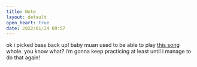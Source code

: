 ```yaml
---
title: Note
layout: default
open_heart: true
date: 2022/01/24 09:57
---
```


ok i picked bass back up! baby muan used to be able to play [this song](https://youtu.be/kmsmtF9wMjc) whole. you know what? i’m gonna keep practicing at least until i manage to do that again!
